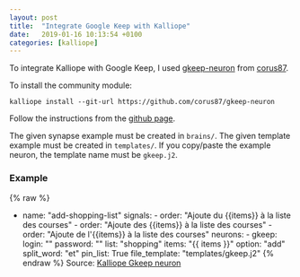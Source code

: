 ```yaml
---
layout: post
title:  "Integrate Google Keep with Kalliope"
date:   2019-01-16 10:13:54 +0100
categories: [kalliope]
---
```

To integrate Kalliope with Google Keep, I used [gkeep-neuron](https://github.com/corus87/gkeep-neuron) from [corus87](https://github.com/corus87).

To install the community module:
```
kalliope install --git-url https://github.com/corus87/gkeep-neuron
```

Follow the instructions from the [github page](https://github.com/corus87/gkeep-neuron).

The given synapse example must be created in `brains/`. The given template example must be created in `templates/`. If you copy/paste the example neuron, the template name must be `gkeep.j2`.

### Example
{% raw %}
- name: "add-shopping-list"
    signals:
      - order: "Ajoute du {{items}} à la liste des courses"
      - order: "Ajoute des {{items}} à la liste des courses"
      - order: "Ajoute de l'{{items}} à la liste des courses"
    neurons:
      - gkeep:
          login: "<email>"
          password: "<password>"
          list: "shopping"
          items: "{{ items }}"
          option: "add"
          split_word: "et"
          pin_list: True
          file_template: "templates/gkeep.j2"
{% endraw %}
Source: [Kalliope Gkeep neuron](https://github.com/corus87/gkeep-neuron)